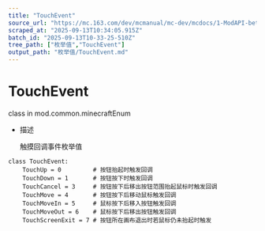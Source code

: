 ```yaml
---
title: "TouchEvent"
source_url: "https://mc.163.com/dev/mcmanual/mc-dev/mcdocs/1-ModAPI-beta/%E6%9E%9A%E4%B8%BE%E5%80%BC/TouchEvent.html?catalog=1"
scraped_at: "2025-09-13T10:34:05.915Z"
batch_id: "2025-09-13T10-33-25-510Z"
tree_path: ["枚举值","TouchEvent"]
output_path: "枚举值/TouchEvent.md"
---
```


#  TouchEvent

class in mod.common.minecraftEnum

*   描述
    
    触摸回调事件枚举值
    

```
class TouchEvent:
	TouchUp = 0  		# 按钮抬起时触发回调
	TouchDown = 1  		# 按钮按下时触发回调
	TouchCancel = 3  	# 按钮按下后移出按钮范围抬起鼠标时触发回调
	TouchMove = 4  		# 按钮按下后移动鼠标触发回调
	TouchMoveIn = 5  	# 鼠标按下后移入按钮触发回调
	TouchMoveOut = 6  	# 鼠标按下后移出按钮触发回调
	TouchScreenExit = 7 # 按钮所在画布退出时若鼠标仍未抬起时触发


```